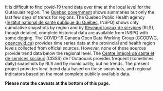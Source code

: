 It is difficult to find covid-19 trend data over time at the local level for the Outaouais region. The [Quebec government](https://www.quebec.ca/en/health/health-issues/a-z/2019-coronavirus/situation-coronavirus-in-quebec/) shows summaries but only the last few days of trends for regions. The Quebec Public Health agency ([Institut national de santé publique du Québec](https://www.inspq.qc.ca/covid-19/donnees), INSPQ) shows only cumulative snapshots by region and by [Réseaux locaux de services](https://www.inspq.qc.ca/covid-19/donnees/par-region) (RLS), though detailed, complete historical data are available from INSPQ with some digging. The COVID-19 Canada Open Data Working Group (CCODWG, [opencovid.ca](https://opencovid.ca/)) provides time series data at the provincial and health region levels collected from official sources. However, none of these sources provide trend data below the regional level. The [Centre intégré de santé et de services sociaux](https://cisss-outaouais.gouv.qc.ca/language/en/covid19-en/) (CISSS) de l'Outaouais provides frequent (sometimes daily) snapshots by RLS and by municipality, but no trends. The present project provides local trend data based on these snapshots, and regional indicators based on the most complete publicly available data.

<!-- - [Schools](schools.html) -->

**Please note the caveats at the bottom of this page.**
